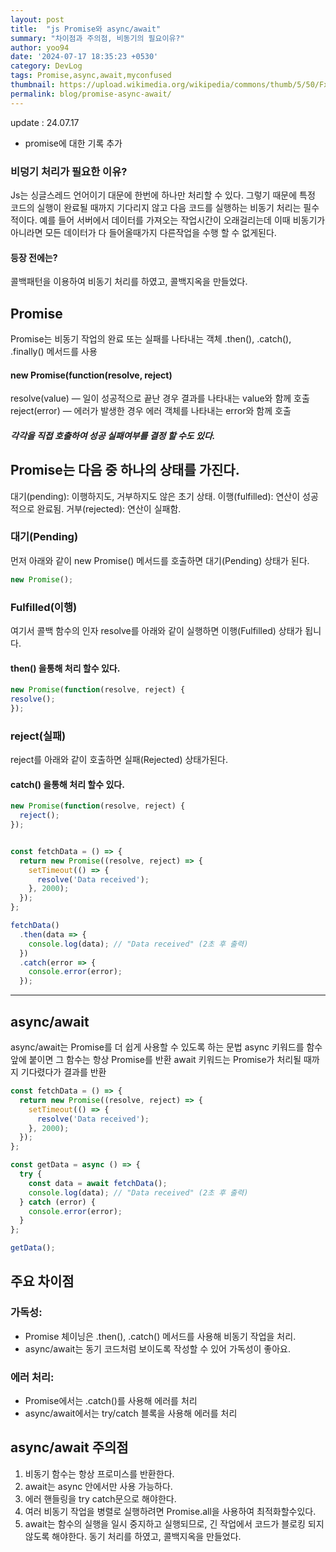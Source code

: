 ```yaml
---
layout: post
title:  "js Promise와 async/await"
summary: "차이점과 주의점, 비동기의 필요이유?"
author: yoo94
date: '2024-07-17 18:35:23 +0530'
category: DevLog
tags: Promise,async,await,myconfused
thumbnail: https://upload.wikimedia.org/wikipedia/commons/thumb/5/50/Fxemoji_u2049.svg/255px-Fxemoji_u2049.svg.png
permalink: blog/promise-async-await/
---
```

update : 24.07.17
- promise에 대한 기록 추가

### 비덩기 처리가 필요한 이유?

Js는 싱글스레드 언어이기 대문에 한번에 하나만 처리할 수 있다.
그렇기 때문에 특정 코드의 실행이 완료될 때까지 기다리지 않고 다음 코드를 실행하는 비동기 처리는 필수적이다.
예를 들어 서버에서 데이터를 가져오는 작업시간이 오래걸리는데 이때 비동기가 아니라면 모든 데이터가 다 들어올때가지 다른작업을 수행 할 수 없게된다.

#### 등장 전에는?
콜백패턴을 이용하여 비동기 처리를 하였고, 콜백지옥을 만들었다.

## Promise
Promise는 비동기 작업의 완료 또는 실패를 나타내는 객체
.then(), .catch(), .finally() 메서드를 사용

#### new Promise(function(resolve, reject)
resolve(value) — 일이 성공적으로 끝난 경우 결과를 나타내는 value와 함께 호출
reject(error) — 에러가 발생한 경우 에러 객체를 나타내는 error와 함께 호출
##### 각각을 직접 호출하여 성공 실패여부를 결정 할 수도 있다.

## Promise는 다음 중 하나의 상태를 가진다.

대기(pending): 이행하지도, 거부하지도 않은 초기 상태.
이행(fulfilled): 연산이 성공적으로 완료됨.
거부(rejected): 연산이 실패함.

### 대기(Pending)
먼저 아래와 같이 new Promise() 메서드를 호출하면 대기(Pending) 상태가 된다.

```js
new Promise();
```
### Fulfilled(이행)
여기서 콜백 함수의 인자 resolve를 아래와 같이 실행하면 이행(Fulfilled) 상태가 됩니다.
#### then() 을통해 처리 할수 있다.
```js
new Promise(function(resolve, reject) {
resolve();
});
```
### reject(실패)
reject를 아래와 같이 호출하면 실패(Rejected) 상태가된다.
#### catch() 을통해 처리 할수 있다.
```js
new Promise(function(resolve, reject) {
  reject();
});
```


```js

const fetchData = () => {
  return new Promise((resolve, reject) => {
    setTimeout(() => {
      resolve('Data received');
    }, 2000);
  });
};

fetchData()
  .then(data => {
    console.log(data); // "Data received" (2초 후 출력)
  })
  .catch(error => {
    console.error(error);
  });
```

---

## async/await
async/await는 Promise를 더 쉽게 사용할 수 있도록 하는 문법
async 키워드를 함수 앞에 붙이면 그 함수는 항상 Promise를 반환
await 키워드는 Promise가 처리될 때까지 기다렸다가 결과를 반환

```js
const fetchData = () => {
  return new Promise((resolve, reject) => {
    setTimeout(() => {
      resolve('Data received');
    }, 2000);
  });
};

const getData = async () => {
  try {
    const data = await fetchData();
    console.log(data); // "Data received" (2초 후 출력)
  } catch (error) {
    console.error(error);
  }
};

getData();
```

## 주요 차이점

### 가독성:
- Promise 체이닝은 .then(), .catch() 메서드를 사용해 비동기 작업을 처리.
- async/await는 동기 코드처럼 보이도록 작성할 수 있어 가독성이 좋아요.

### 에러 처리:
- Promise에서는 .catch()를 사용해 에러를 처리
- async/await에서는 try/catch 블록을 사용해 에러를 처리

## async/await 주의점
1. 비동기 함수는 항상 프로미스를 반환한다.
2. await는 async 안에서만 사용 가능하다.
3. 에러 핸들링을 try catch문으로 해야한다.
4. 여러 비동기 작업을 병렬로 실행하려면 Promise.all을 사용하여 최적화할수있다.
5. await는 함수의 실행을 일시 중지하고 실행되므로, 긴 작업에서 코드가 블로킹 되지않도록 해야한다.
   동기 처리를 하였고, 콜백지옥을 만들었다.

###
